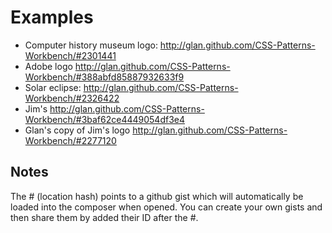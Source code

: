 Examples
========

* Computer history museum logo: http://glan.github.com/CSS-Patterns-Workbench/#2301441
* Adobe logo http://glan.github.com/CSS-Patterns-Workbench/#388abfd85887932633f9
* Solar eclipse: http://glan.github.com/CSS-Patterns-Workbench/#2326422
* Jim's http://glan.github.com/CSS-Patterns-Workbench/#3baf62ce4449054df3e4
* Glan's copy of Jim's logo http://glan.github.com/CSS-Patterns-Workbench/#2277120

Notes
-----
The # (location hash) points to a github gist which will automatically be loaded into the composer when opened. You can create your own gists and then share them by added their ID after the #.
